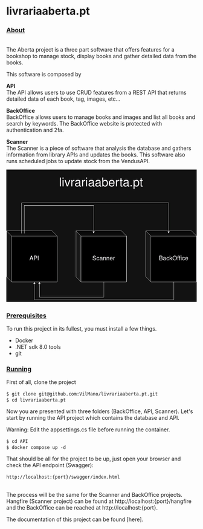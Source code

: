 
# livrariaaberta.pt

  ### <ins>**About**</ins>
  \
The Aberta project is a three part software that offers features for a bookshop
to manage stock, display books and gather detailed data from the books.

This software is composed by

**API**\
The API allows users to use CRUD features from a REST API that returns detailed
data of each book, tag, images, etc...

**BackOffice**\
BackOffice allows users to manage books and images and list all books and search
by keywords.
The BackOffice website is protected with authentication and 2fa.

**Scanner**\
The Scanner is a piece of software that analysis the database and gathers
information from library APIs and updates the books. This software also runs
scheduled jobs to update stock from the VendusAPI.

![Image](https://github.com/VilMano/livrariaaberta.pt/blob/main/Untitled%20Diagram.jpg?raw=true)

### <ins>**Prerequisites**</ins>
To run this project in its fullest, you must install a few things.
 * Docker
 * .NET sdk 8.0 tools
 * git



### <ins>**Running**</ins>

First of all, clone the project

    $ git clone git@github.com:VilMano/livrariaaberta.pt.git
    $ cd livrariaaberta.pt

Now you are presented with three folders (BackOffice, API, Scanner). 
Let's start by running the API project which contains the database and API.

Warning: Edit the appsettings.cs file before running the container.

    $ cd API
    $ docker compose up -d

That should be all for the project to be up, just open your browser and check the API endpoint (Swagger):

    http://localhost:{port}/swagger/index.html


\
The process will be the same for the Scanner and BackOffice projects.
Hangfire (Scanner project) can be found at http://localhost:{port}/hangfire and the BackOffice can be reached at http://localhost:{port}.

The documentation of this project can be found [here].

